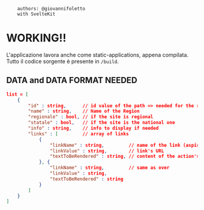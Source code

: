 ```
    authors: @giovannifoletto
    with SvelteKit
```


# WORKING!!

L'applicazione lavora anche come static-applications, appena compilata. Tutto il codice sorgente è presente in `/build`.




## DATA and DATA FORMAT NEEDED
```json
list = [
    {
        "id" : string,      // id value of the path => needed for the reaction at the event
        "name" : string,    // Name of the Region
        "regionale" : bool, // if the site is regional 
        "statale" : bool,   // if the site is the national one
        "info" : string,    // info to display if needed
        "links" : [         // array of links
            {
                "linkName" : string,         // name of the link (aspirante/donatore)
                "linkValue" : string,        // link's URL
                "textToBeRendered" : string, // content of the action's button of this link 
            }, {
                "linkName" : string,         // same as over
                "linkValue" : string,
                "textToBeRendered" : string
            }
        ]
    }
]
```